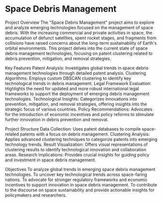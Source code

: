 # Space Debris Management

Project Overview
The "Space Debris Management" project aims to explore and analyze emerging technologies focused on the management of space debris. With the increasing commercial and private activities in space, the accumulation of defunct satellites, spent rocket stages, and fragments from collisions have raised concerns about the long-term sustainability of Earth's orbital environments. This project delves into the current state of space debris management technologies, focusing on patent clustering related to debris prevention, mitigation, and removal strategies.

Key Features
Patent Analysis: Investigates global trends in space debris management technologies through detailed patent analysis.
Clustering Algorithms: Employs custom DBSCAN clustering to identify key technological trends in debris management.
Legal Framework Evaluation: Highlights the need for updated and more robust international legal frameworks to support the deployment of emerging debris management technologies.
Technological Insights: Categorizes innovations into prevention, mitigation, and removal strategies, offering insights into the strategic focus of various countries.
Policy Recommendations: Advocates for the introduction of economic incentives and policy reforms to stimulate further innovation in debris prevention and removal.

Project Structure
Data Collection: Uses patent databases to compile space-related patents with a focus on debris management.
Clustering Analysis: Applies advanced clustering techniques to categorize patents into emerging technology trends.
Result Visualization: Offers visual representations of clustering results to identify technological innovation and collaboration areas.
Research Implications: Provides crucial insights for guiding policy and investment in space debris management.

Objectives
To analyze global trends in emerging space debris management technologies.
To uncover key technological trends across space-faring nations.
To advocate for stronger regulatory frameworks and economic incentives to support innovation in space debris management.
To contribute to the discourse on space sustainability and provide actionable insights for policymakers and researchers.
